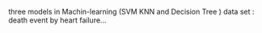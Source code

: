 three models in Machin-learning (SVM KNN and Decision Tree ) 
data set : death event by heart failure...
